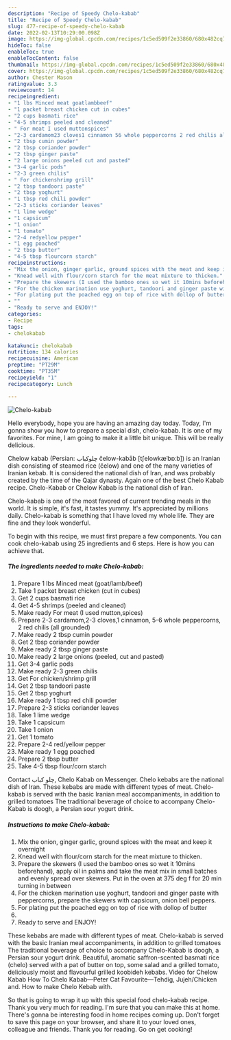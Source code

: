 ```yaml
---
description: "Recipe of Speedy Chelo-kabab"
title: "Recipe of Speedy Chelo-kabab"
slug: 477-recipe-of-speedy-chelo-kabab
date: 2022-02-13T10:29:00.098Z
image: https://img-global.cpcdn.com/recipes/1c5ed509f2e33860/680x482cq70/chelo-kabab-recipe-main-photo.jpg
hideToc: false
enableToc: true
enableTocContent: false
thumbnail: https://img-global.cpcdn.com/recipes/1c5ed509f2e33860/680x482cq70/chelo-kabab-recipe-main-photo.jpg
cover: https://img-global.cpcdn.com/recipes/1c5ed509f2e33860/680x482cq70/chelo-kabab-recipe-main-photo.jpg
author: Chester Mason
ratingvalue: 3.3
reviewcount: 14
recipeingredient:
- "1 lbs Minced meat goatlambbeef"
- "1 packet breast chicken cut in cubes"
- "2 cups basmati rice"
- "4-5 shrimps peeled and cleaned"
- " For meat I used muttonspices"
- "2-3 cardamom23 cloves1 cinnamon 56 whole peppercorns 2 red chilis all grounded"
- "2 tbsp cumin powder"
- "2 tbsp coriander powder"
- "2 tbsp ginger paste"
- "2 large onions peeled cut and pasted"
- "3-4 garlic pods"
- "2-3 green chilis"
- " For chickenshrimp grill"
- "2 tbsp tandoori paste"
- "2 tbsp yoghurt"
- "1 tbsp red chili powder"
- "2-3 sticks coriander leaves"
- "1 lime wedge"
- "1 capsicum"
- "1 onion"
- "1 tomato"
- "2-4 redyellow pepper"
- "1 egg poached"
- "2 tbsp butter"
- "4-5 tbsp flourcorn starch"
recipeinstructions:
- "Mix the onion, ginger garlic, ground spices with the meat and keep it overnight"
- "Knead well with flour/corn starch for the meat mixture to thicken."
- "Prepare the skewers (I used the bamboo ones so wet it 10mins beforehand), apply oil in palms and take the meat mix in small batches and evenly spread over skewers. Put in the oven at 375 deg f for 20 min turning in between"
- "For the chicken marination use yoghurt, tandoori and ginger paste with peppercorns, prepare the skewers with capsicum, onion bell peppers."
- "For plating put the poached egg on top of rice with dollop of butter"
- ""
- "Ready to serve and ENJOY!"
categories:
- Recipe
tags:
- chelokabab

katakunci: chelokabab 
nutrition: 134 calories
recipecuisine: American
preptime: "PT29M"
cooktime: "PT35M"
recipeyield: "1"
recipecategory: Lunch

---
```



![Chelo-kabab](https://img-global.cpcdn.com/recipes/1c5ed509f2e33860/680x482cq70/chelo-kabab-recipe-main-photo.jpg)

Hello everybody, hope you are having an amazing day today. Today, I'm gonna show you how to prepare a special dish, chelo-kabab. It is one of my favorites. For mine, I am going to make it a little bit unique. This will be really delicious.

Chelow kabab (Persian: چلوکباب‎ čelow-kabāb [tʃelowkæˈbɒːb]) is an Iranian dish consisting of steamed rice (čelow) and one of the many varieties of Iranian kebab. It is considered the national dish of Iran, and was probably created by the time of the Qajar dynasty. Again one of the best Chelo Kabab recipe. Chelo-Kabab or Chelow Kabab is the national dish of Iran.

Chelo-kabab is one of the most favored of current trending meals in the world. It is simple, it's fast, it tastes yummy. It's appreciated by millions daily. Chelo-kabab is something that I have loved my whole life. They are fine and they look wonderful.


To begin with this recipe, we must first prepare a few components. You can cook chelo-kabab using 25 ingredients and 6 steps. Here is how you can achieve that.

<!--inarticleads1-->

##### The ingredients needed to make Chelo-kabab:

1. Prepare 1 lbs Minced meat (goat/lamb/beef)
1. Take 1 packet breast chicken (cut in cubes)
1. Get 2 cups basmati rice
1. Get 4-5 shrimps (peeled and cleaned)
1. Make ready  For meat (I used mutton,spices)
1. Prepare 2-3 cardamom,2-3 cloves,1 cinnamon, 5-6 whole peppercorns, 2 red chilis (all grounded)
1. Make ready 2 tbsp cumin powder
1. Get 2 tbsp coriander powder
1. Make ready 2 tbsp ginger paste
1. Make ready 2 large onions (peeled, cut and pasted)
1. Get 3-4 garlic pods
1. Make ready 2-3 green chilis
1. Get  For chicken/shrimp grill
1. Get 2 tbsp tandoori paste
1. Get 2 tbsp yoghurt
1. Make ready 1 tbsp red chili powder
1. Prepare 2-3 sticks coriander leaves
1. Take 1 lime wedge
1. Take 1 capsicum
1. Take 1 onion
1. Get 1 tomato
1. Prepare 2-4 red/yellow pepper
1. Make ready 1 egg poached
1. Prepare 2 tbsp butter
1. Take 4-5 tbsp flour/corn starch


Contact ‎چلو کباب, Chelo Kabab‎ on Messenger. Chelo kebabs are the national dish of Iran. These kebabs are made with different types of meat. Chelo-kabab is served with the basic Iranian meal accompaniments, in addition to grilled tomatoes The traditional beverage of choice to accompany Chelo-Kabab is doogh, a Persian sour yogurt drink. 

<!--inarticleads2-->

##### Instructions to make Chelo-kabab:

1. Mix the onion, ginger garlic, ground spices with the meat and keep it overnight
1. Knead well with flour/corn starch for the meat mixture to thicken.
1. Prepare the skewers (I used the bamboo ones so wet it 10mins beforehand), apply oil in palms and take the meat mix in small batches and evenly spread over skewers. Put in the oven at 375 deg f for 20 min turning in between
1. For the chicken marination use yoghurt, tandoori and ginger paste with peppercorns, prepare the skewers with capsicum, onion bell peppers.
1. For plating put the poached egg on top of rice with dollop of butter
1. 
1. Ready to serve and ENJOY!

These kebabs are made with different types of meat. Chelo-kabab is served with the basic Iranian meal accompaniments, in addition to grilled tomatoes The traditional beverage of choice to accompany Chelo-Kabab is doogh, a Persian sour yogurt drink. Beautiful, aromatic saffron-scented basmati rice (chelo) served with a pat of butter on top, some salad and a grilled tomato, deliciously moist and flavourful grilled koobideh kebabs. Video for Chelow Kabab How To Chelo Kabab—Peter Cat Favourite—Tehdig, Jujeh/Chicken and. How to make Chelo Kebab with. 

So that is going to wrap it up with this special food chelo-kabab recipe. Thank you very much for reading. I'm sure that you can make this at home. There's gonna be interesting food in home recipes coming up. Don't forget to save this page on your browser, and share it to your loved ones, colleague and friends. Thank you for reading. Go on get cooking!
